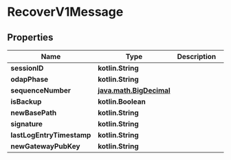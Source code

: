
# RecoverV1Message

## Properties
Name | Type | Description | Notes
------------ | ------------- | ------------- | -------------
**sessionID** | **kotlin.String** |  | 
**odapPhase** | **kotlin.String** |  | 
**sequenceNumber** | [**java.math.BigDecimal**](java.math.BigDecimal.md) |  | 
**isBackup** | **kotlin.Boolean** |  | 
**newBasePath** | **kotlin.String** |  | 
**signature** | **kotlin.String** |  | 
**lastLogEntryTimestamp** | **kotlin.String** |  |  [optional]
**newGatewayPubKey** | **kotlin.String** |  |  [optional]




